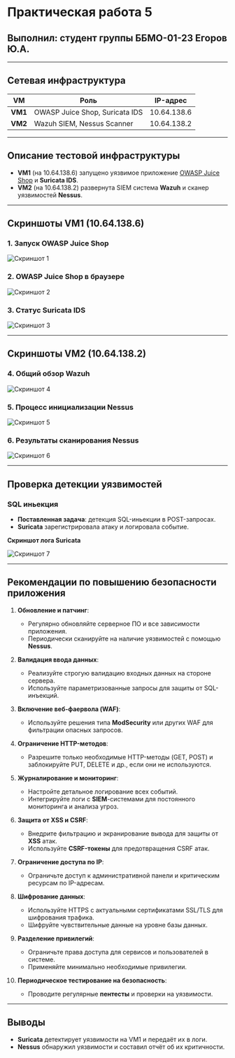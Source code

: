 # Практическая работа 5

## Выполнил: студент группы ББМО-01-23 Егоров Ю.А.

---

## Сетевая инфраструктура

| **VM**       | **Роль**                         | **IP-адрес** |
|--------------|---------------------------------|------------------|
| **VM1**      | OWASP Juice Shop, Suricata IDS  | 10.64.138.6      |
| **VM2**      | Wazuh SIEM, Nessus Scanner      | 10.64.138.2      |

---

## Описание тестовой инфраструктуры

- **VM1** (на 10.64.138.6) запущено уязвимое приложение [OWASP Juice Shop](https://owasp.org/www-project-juice-shop/) и **Suricata IDS**.
- **VM2** (на 10.64.138.2) развернута SIEM система **Wazuh** и сканер уязвимостей **Nessus**.

---

## Скриншоты **VM1** (10.64.138.6)

### 1. Запуск OWASP Juice Shop
![Cкриншот 1](pr5/1.png)

### 2. OWASP Juice Shop в браузере
![Cкриншот 2](pr5/2.png)

### 3. Статус Suricata IDS
![Cкриншот 3](pr5/3.png)

---

## Скриншоты **VM2** (10.64.138.2)

### 4. Общий обзор Wazuh
![Cкриншот 4](pr5/4.png)

### 5. Процесс инициализации Nessus
![Cкриншот 5](pr5/5.png)

### 6. Результаты сканирования Nessus
![Cкриншот 6](pr5/6.png)

---

## Проверка детекции уязвимостей

### SQL иньекция

- **Поставленная задача**: детекция SQL-иньекции в POST-запросах.
- **Suricata** зарегистрировала атаку и логировала событие.

**Скриншот лога Suricata**

![Cкриншот 7](pr5/7.png)

---

## Рекомендации по повышению безопасности приложения

1. **Обновление и патчинг**:
   - Регулярно обновляйте серверное ПО и все зависимости приложения.
   - Периодически сканируйте на наличие уязвимостей с помощью **Nessus**.

2. **Валидация ввода данных**:
   - Реализуйте строгую валидацию входных данных на стороне сервера.
   - Используйте параметризованные запросы для защиты от SQL-инъекций.

3. **Включение веб-фаервола (WAF)**:
   - Используйте решения типа **ModSecurity** или других WAF для фильтрации опасных запросов.

4. **Ограничение HTTP-методов**:
   - Разрешите только необходимые HTTP-методы (GET, POST) и заблокируйте PUT, DELETE и др., если они не используются.

5. **Журналирование и мониторинг**:
   - Настройте детальное логирование всех событий.
   - Интегрируйте логи с **SIEM**-системами для постоянного мониторинга и анализа угроз.

6. **Защита от XSS и CSRF**:
   - Внедрите фильтрацию и экранирование вывода для защиты от **XSS** атак.
   - Используйте **CSRF-токены** для предотвращения CSRF атак.

7. **Ограничение доступа по IP**:
   - Ограничьте доступ к административной панели и критическим ресурсам по IP-адресам.

8. **Шифрование данных**:
   - Используйте HTTPS с актуальными сертификатами SSL/TLS для шифрования трафика.
   - Шифруйте чувствительные данные на уровне базы данных.

9. **Разделение привилегий**:
   - Ограничьте права доступа для сервисов и пользователей в системе.
   - Применяйте минимально необходимые привилегии.

10. **Периодическое тестирование на безопасность**:
    - Проводите регулярные **пентесты** и проверки на уязвимости.

---

## Выводы
- **Suricata** детектирует уязвимости на VM1 и передаёт их в логи.
- **Nessus** обнаружил уязвимости и составил отчёт об их критичности.
